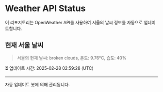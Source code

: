 
# Weather API Status

이 리포지토리는 OpenWeather API를 사용하여 서울의 날씨 정보를 자동으로 업데이트합니다.

## 현재 서울 날씨
> 서울의 현재 날씨: broken clouds, 온도: 9.76°C, 습도: 40%

⏳ 업데이트 시간: 2025-02-28 02:59:28 (UTC)

---
자동 업데이트 봇에 의해 관리됩니다.
